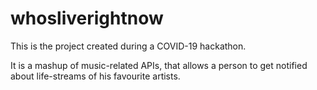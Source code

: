 # whosliverightnow
This is the project created during a COVID-19 hackathon.

It is a mashup of music-related APIs, that allows a person to get notified about life-streams of his favourite artists.
